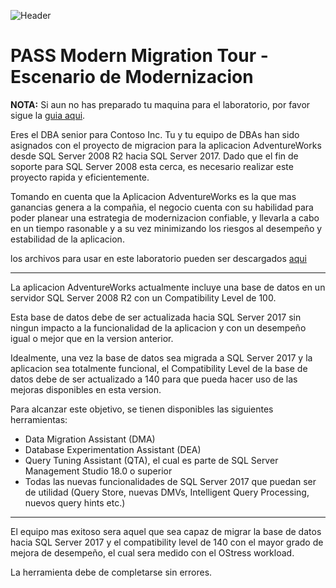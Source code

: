 ![Header](images/header.jpg)

# PASS Modern Migration Tour - Escenario de Modernizacion


**NOTA:** Si aun no has preparado tu maquina para el laboratorio, por favor sigue la [guia aqui](Workshop.md).


Eres el DBA senior para Contoso Inc. Tu y tu equipo de DBAs han sido asignados con el proyecto de migracion para la aplicacion AdventureWorks desde SQL Server 2008 R2 hacia SQL Server 2017.
Dado que el fin de soporte para SQL Server 2008 esta cerca, es necesario realizar este proyecto rapida y eficientemente.

Tomando en cuenta que la Aplicacion AdventureWorks es la que mas ganancias genera a la compañia, el negocio cuenta con su habilidad para poder planear una estrategia de modernizacion confiable, y llevarla a cabo en un tiempo rasonable y a su vez minimizando los riesgos al desempeño y estabilidad de la aplicacion.


los archivos para usar en este laboratorio pueden ser descargados [aqui](https://github.com/GTSSUG/Modern-Migration-Tour-2019/blob/master/AdventureWorks_PASSModernMigrationTour/AdventureWorks_PASSModernMigrationTour.rar)

---
La aplicacion AdventureWorks actualmente incluye una base de datos en un servidor SQL Server 2008 R2 con un Compatibility Level de 100.

Esta base de datos debe de ser actualizada hacia SQL Server 2017 sin ningun impacto a la funcionalidad de la aplicacion y con un desempeño igual o mejor que en la version anterior.

Idealmente, una vez la base de datos sea migrada a SQL Server 2017 y la aplicacion sea totalmente funcional, el Compatibility Level de la base de datos debe de ser actualizado a 140 para que pueda hacer uso de las mejoras disponibles en esta version.

Para alcanzar este objetivo, se tienen disponibles las siguientes herramientas:

- Data Migration Assistant (DMA)
- Database Experimentation Assistant (DEA)
- Query Tuning Assistant (QTA), el cual es parte de SQL Server Management Studio 18.0 o superior
- Todas las nuevas funcionalidades de SQL Server 2017 que puedan ser de utilidad (Query Store, nuevas DMVs, Intelligent Query Processing, nuevos query hints etc.)


---
El equipo mas exitoso sera aquel que sea capaz de migrar la base de datos hacia SQL Server 2017 y el compatibility level de 140 con el mayor grado de mejora de desempeño, el cual sera medido con el OStress workload.

La herramienta debe de completarse sin errores.
